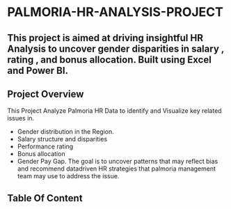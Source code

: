 # PALMORIA-HR-ANALYSIS-PROJECT
This project is aimed at driving insightful HR  Analysis to uncover gender disparities in salary , rating , and bonus allocation. Built using Excel and Power BI. 
-------------------------------------------------------------------------------------------------------------------------------
## Project Overview
This Project Analyze Palmoria HR Data to identify and Visualize key related issues in.
   - Gender distribution in the Region.
   - Salary structure and disparities
   - Performance rating
   - Bonus allocation
   - Gender Pay Gap.
The goal is to uncover patterns that may reflect bias and recommend datadriven HR strategies that palmoria management team may use to address the issue.

## Table Of Content


